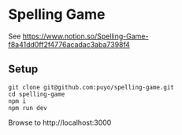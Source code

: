 # Spelling Game

See https://www.notion.so/Spelling-Game-f8a41dd0ff2f4776acadac3aba7398f4

## Setup

```
git clone git@github.com:puyo/spelling-game.git
cd spelling-game
npm i
npm run dev
```

Browse to http://localhost:3000

